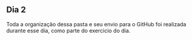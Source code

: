 ## Dia 2

Toda a organização dessa pasta e seu envio para o GitHub foi realizada durante esse dia, como parte do exercicio do dia.